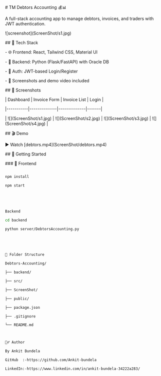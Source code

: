 \# TM Debtors Accounting 💰📊



A full-stack accounting app to manage debtors, invoices, and traders with JWT authentication.



!\[screenshot](ScreenShot/s1.jpg)



\## 🔧 Tech Stack



\- 🌐 Frontend: React, Tailwind CSS, Material UI

\- 🐍 Backend: Python (Flask/FastAPI) with Oracle DB

\- 🔐 Auth: JWT-based Login/Register

\- 🎦 Screenshots and demo video included



\## 📸 Screenshots



| Dashboard | Invoice Form | Invoice List | Login |

|-----------|--------------|--------------|-------|

| !\[](ScreenShot/s1.jpg) | !\[](ScreenShot/s2.jpg) | !\[](ScreenShot/s3.jpg) | !\[](ScreenShot/s4.jpg) |



\## 🎬 Demo



▶ Watch \[debtors.mp4](ScreenShot/debtors.mp4)



\## 🚀 Getting Started



\### 🔹 Frontend

```bash

npm install

npm start





Backend

cd backend

python server/DebtorsAccounting.py





🧾 Folder Structure

Debtors-Accounting/

├── backend/

├── src/

├── ScreenShot/

├── public/

├── package.json

├── .gitignore

└── README.md



🙋‍♂️ Author

By Ankit Bundela

GitHub  :-https://github.com/Ankit-bundela

LinkedIn:-https://www.linkedin.com/in/ankit-bundela-34222a283/

